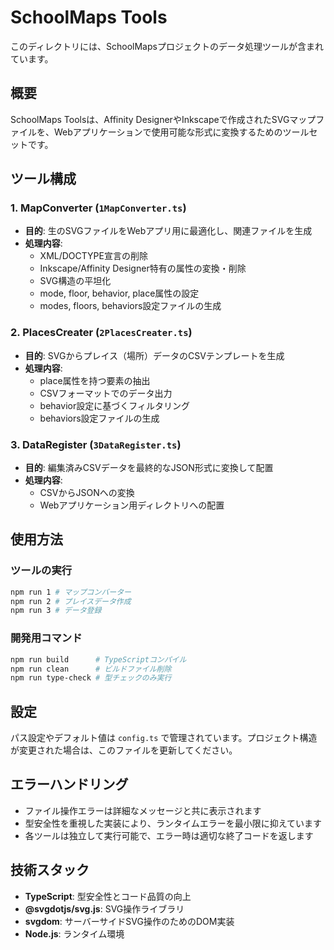 # SchoolMaps Tools

このディレクトリには、SchoolMapsプロジェクトのデータ処理ツールが含まれています。

## 概要

SchoolMaps Toolsは、Affinity DesignerやInkscapeで作成されたSVGマップファイルを、Webアプリケーションで使用可能な形式に変換するためのツールセットです。

## ツール構成

### 1. MapConverter (`1MapConverter.ts`)

- **目的**: 生のSVGファイルをWebアプリ用に最適化し、関連ファイルを生成
- **処理内容**:
  - XML/DOCTYPE宣言の削除
  - Inkscape/Affinity Designer特有の属性の変換・削除
  - SVG構造の平坦化
  - mode, floor, behavior, place属性の設定
  - modes, floors, behaviors設定ファイルの生成

### 2. PlacesCreater (`2PlacesCreater.ts`)

- **目的**: SVGからプレイス（場所）データのCSVテンプレートを生成
- **処理内容**:
  - place属性を持つ要素の抽出
  - CSVフォーマットでのデータ出力
  - behavior設定に基づくフィルタリング
  - behaviors設定ファイルの生成

### 3. DataRegister (`3DataRegister.ts`)

- **目的**: 編集済みCSVデータを最終的なJSON形式に変換して配置
- **処理内容**:
  - CSVからJSONへの変換
  - Webアプリケーション用ディレクトリへの配置

## 使用方法

### ツールの実行

```bash
npm run 1 # マップコンバーター
npm run 2 # プレイスデータ作成
npm run 3 # データ登録
```

### 開発用コマンド

```bash
npm run build      # TypeScriptコンパイル
npm run clean      # ビルドファイル削除
npm run type-check # 型チェックのみ実行
```

<!-- ## ワークフロー

1. **準備**: SVGエディターでマップを作成
   - Affinity DesignerまたはInkscapeでSVGファイルを開く
   - 全選択してPath → Object to Path（Inkscapeの場合）
   - Document Properties → Resize to content（Inkscapeの場合）
   - Plain SVGとしてエクスポート

2. **準備**: Affinity DesignerまたはInkscapeでSVGマップを作成
   - InkscapeでSVGファイルを開く
   - 全選択してPath → Object to Path
   - Extensions → Modify Path → Apply Transform（Inkscapeの場合）
   - Document Properties → Resize to content
   - Plain SVGとしてエクスポート

3. **変換**: `npm run 1` でSVGを変換

4. **データ作成**: `npm run 2` でプレイスデータのCSVテンプレートを生成

5. **手動編集**: 生成されたCSVファイルを編集して場所の詳細情報を追加

6. **登録**: `npm run 3` で最終データをWebアプリに配置 -->

## 設定

パス設定やデフォルト値は `config.ts` で管理されています。プロジェクト構造が変更された場合は、このファイルを更新してください。

## エラーハンドリング

- ファイル操作エラーは詳細なメッセージと共に表示されます
- 型安全性を重視した実装により、ランタイムエラーを最小限に抑えています
- 各ツールは独立して実行可能で、エラー時は適切な終了コードを返します

## 技術スタック

- **TypeScript**: 型安全性とコード品質の向上
- **@svgdotjs/svg.js**: SVG操作ライブラリ
- **svgdom**: サーバーサイドSVG操作のためのDOM実装
- **Node.js**: ランタイム環境
